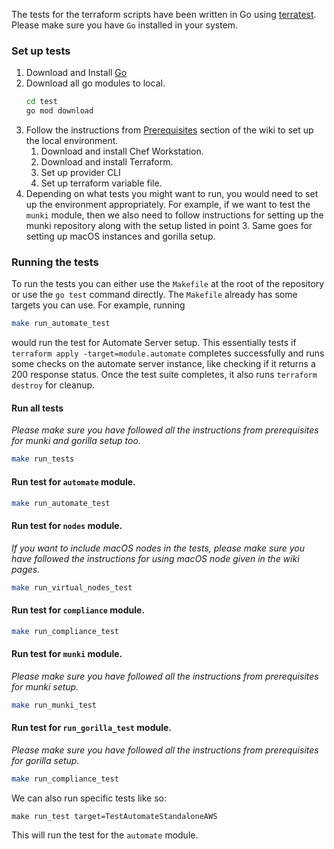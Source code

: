 The tests for the terraform scripts have been written in Go using [terratest](https://github.com/gruntwork-io/terratest). Please make sure you have `Go` installed in your system.

### Set up tests

1. Download and Install [Go](https://golang.org)
2. Download all go modules to local.
   ```bash
   cd test
   go mod download
   ```
3. Follow the instructions from [Prerequisites](https://github.com/chef/chef-desktop-quick-setup/wiki/Prerequisites) section of the wiki to set up the local environment.
   1. Download and install Chef Workstation.
   2. Download and install Terraform.
   3. Set up provider CLI
   4. Set up terraform variable file.
4. Depending on what tests you might want to run, you would need to set up the environment appropriately. For example, if we want to test the `munki` module, then we also need to follow instructions for setting up the munki repository along with the setup listed in point 3. Same goes for setting up macOS instances and gorilla setup.

### Running the tests

To run the tests you can either use the `Makefile` at the root of the repository or use the `go test` command directly. The `Makefile` already has some targets you can use. For example, running
```bash
make run_automate_test
```
would run the test for Automate Server setup. This essentially tests if `terraform apply -target=module.automate` completes successfully and runs some checks on the automate server instance, like checking if it returns a 200 response status. Once the test suite completes, it also runs `terraform destroy` for cleanup.

#### Run all tests
*Please make sure you have followed all the instructions from prerequisites for munki and gorilla setup too.*
```bash
make run_tests
```

#### Run test for `automate` module.
```bash
make run_automate_test
```

#### Run test for `nodes` module.
*If you want to include macOS nodes in the tests, please make sure you have followed the instructions for using macOS node given in the wiki pages.*
```bash
make run_virtual_nodes_test
```

#### Run test for `compliance` module.
```bash
make run_compliance_test
```

#### Run test for `munki` module.
*Please make sure you have followed all the instructions from prerequisites for munki setup.*
```bash
make run_munki_test
```

#### Run test for `run_gorilla_test` module.
*Please make sure you have followed all the instructions from prerequisites for gorilla setup.*
```bash
make run_compliance_test
```

We can also run specific tests like so:
```
make run_test target=TestAutomateStandaloneAWS
```
This will run the test for the `automate` module.
